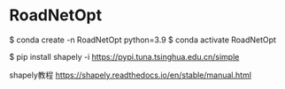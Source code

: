 # RoadNetOpt

$ conda create -n RoadNetOpt python=3.9
$ conda activate RoadNetOpt


$ pip install shapely -i https://pypi.tuna.tsinghua.edu.cn/simple

shapely教程  https://shapely.readthedocs.io/en/stable/manual.html